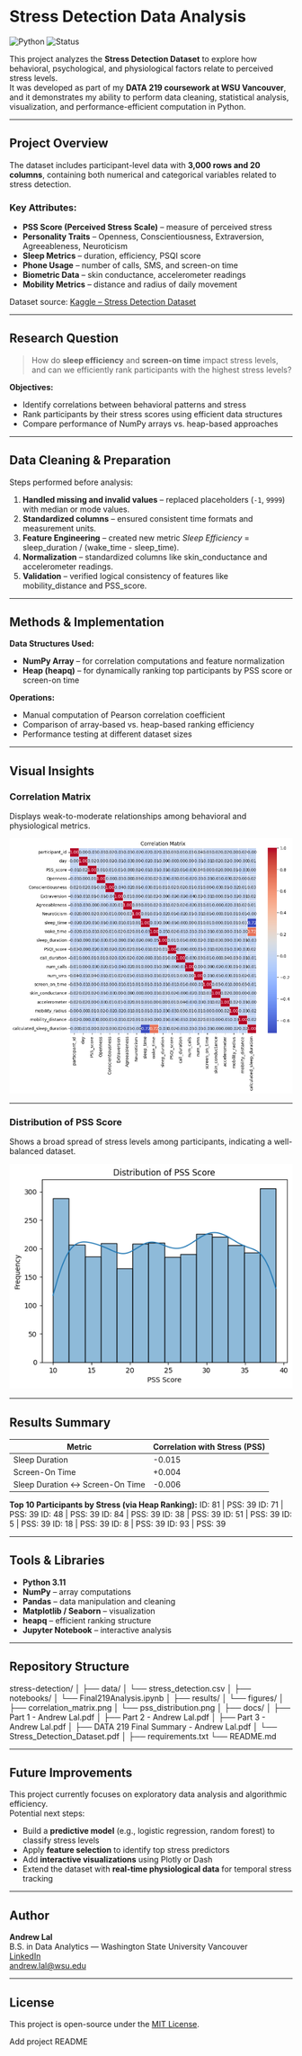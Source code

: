 # Stress Detection Data Analysis
![Python](https://img.shields.io/badge/Python-3.11-blue.svg)
![Status](https://img.shields.io/badge/Status-Completed-brightgreen)

This project analyzes the **Stress Detection Dataset** to explore how behavioral, psychological, and physiological factors relate to perceived stress levels.  
It was developed as part of my **DATA 219 coursework at WSU Vancouver**, and it demonstrates my ability to perform data cleaning, statistical analysis, visualization, and performance-efficient computation in Python.

---

## Project Overview
The dataset includes participant-level data with **3,000 rows and 20 columns**, containing both numerical and categorical variables related to stress detection.

### Key Attributes:
- **PSS Score (Perceived Stress Scale)** – measure of perceived stress  
- **Personality Traits** – Openness, Conscientiousness, Extraversion, Agreeableness, Neuroticism  
- **Sleep Metrics** – duration, efficiency, PSQI score  
- **Phone Usage** – number of calls, SMS, and screen-on time  
- **Biometric Data** – skin conductance, accelerometer readings  
- **Mobility Metrics** – distance and radius of daily movement  

Dataset source: [Kaggle – Stress Detection Dataset](https://www.kaggle.com/datasets/swadeshi/stress-detection-dataset)

---

## Research Question
> How do **sleep efficiency** and **screen-on time** impact stress levels, and can we efficiently rank participants with the highest stress levels?

**Objectives:**
- Identify correlations between behavioral patterns and stress  
- Rank participants by their stress scores using efficient data structures  
- Compare performance of NumPy arrays vs. heap-based approaches  

---

## Data Cleaning & Preparation
Steps performed before analysis:
1. **Handled missing and invalid values** – replaced placeholders (`-1`, `9999`) with median or mode values.  
2. **Standardized columns** – ensured consistent time formats and measurement units.  
3. **Feature Engineering** – created new metric *Sleep Efficiency* = sleep_duration / (wake_time - sleep_time).  
4. **Normalization** – standardized columns like skin_conductance and accelerometer readings.  
5. **Validation** – verified logical consistency of features like mobility_distance and PSS_score.  

---

## Methods & Implementation
**Data Structures Used:**
- **NumPy Array** – for correlation computations and feature normalization  
- **Heap (heapq)** – for dynamically ranking top participants by PSS score or screen-on time  

**Operations:**
- Manual computation of Pearson correlation coefficient  
- Comparison of array-based vs. heap-based ranking efficiency  
- Performance testing at different dataset sizes  

---

## Visual Insights

### Correlation Matrix
Displays weak-to-moderate relationships among behavioral and physiological metrics.

![Correlation Matrix](results/figures/correlation_matrix.png)

---

### Distribution of PSS Score
Shows a broad spread of stress levels among participants, indicating a well-balanced dataset.

![Distribution of PSS Score](results/figures/pss_distribution.png)

---

## Results Summary
| Metric | Correlation with Stress (PSS) |
|--------|-------------------------------|
| Sleep Duration | -0.015 |
| Screen-On Time | +0.004 |
| Sleep Duration ↔ Screen-On Time | -0.006 |

**Top 10 Participants by Stress (via Heap Ranking):**
ID: 81 | PSS: 39
ID: 71 | PSS: 39
ID: 48 | PSS: 39
ID: 84 | PSS: 39
ID: 38 | PSS: 39
ID: 51 | PSS: 39
ID: 5 | PSS: 39
ID: 18 | PSS: 39
ID: 8 | PSS: 39
ID: 93 | PSS: 39

---

## Tools & Libraries
- **Python 3.11**  
- **NumPy** – array computations  
- **Pandas** – data manipulation and cleaning  
- **Matplotlib / Seaborn** – visualization  
- **heapq** – efficient ranking structure  
- **Jupyter Notebook** – interactive analysis  

---

## Repository Structure
stress-detection/
│
├── data/
│ └── stress_detection.csv
│
├── notebooks/
│ └── Final219Analysis.ipynb
│
├── results/
│ └── figures/
│ ├── correlation_matrix.png
│ └── pss_distribution.png
│
├── docs/
│ ├── Part 1 - Andrew Lal.pdf
│ ├── Part 2 - Andrew Lal.pdf
│ ├── Part 3 - Andrew Lal.pdf
│ ├── DATA 219 Final Summary - Andrew Lal.pdf
│ └── Stress_Detection_Dataset.pdf
│
├── requirements.txt
└── README.md

---

## Future Improvements
This project currently focuses on exploratory data analysis and algorithmic efficiency.  
Potential next steps:
- Build a **predictive model** (e.g., logistic regression, random forest) to classify stress levels  
- Apply **feature selection** to identify top stress predictors  
- Add **interactive visualizations** using Plotly or Dash  
- Extend the dataset with **real-time physiological data** for temporal stress tracking  

---

## Author
**Andrew Lal**  
B.S. in Data Analytics — Washington State University Vancouver  
[LinkedIn](https://www.linkedin.com/in/andrew-lal-99287320b/)  
andrew.lal@wsu.edu  

---

## License
This project is open-source under the [MIT License](LICENSE).

Add project README
